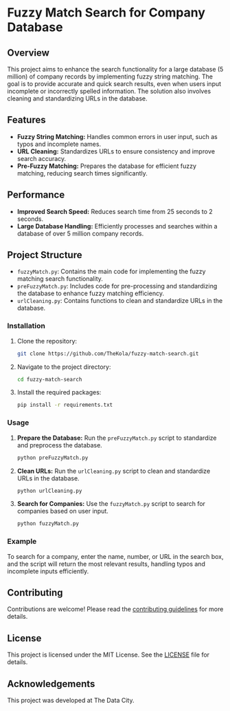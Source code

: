 # Fuzzy Match Search for Company Database

## Overview
This project aims to enhance the search functionality for a large database (5 million) of company records by implementing fuzzy string matching. The goal is to provide accurate and quick search results, even when users input incomplete or incorrectly spelled information. The solution also involves cleaning and standardizing URLs in the database.

## Features
- **Fuzzy String Matching:** Handles common errors in user input, such as typos and incomplete names.
- **URL Cleaning:** Standardizes URLs to ensure consistency and improve search accuracy.
- **Pre-Fuzzy Matching:** Prepares the database for efficient fuzzy matching, reducing search times significantly.

## Performance
- **Improved Search Speed:** Reduces search time from 25 seconds to 2 seconds.
- **Large Database Handling:** Efficiently processes and searches within a database of over 5 million company records.

## Project Structure
- `fuzzyMatch.py`: Contains the main code for implementing the fuzzy matching search functionality.
- `preFuzzyMatch.py`: Includes code for pre-processing and standardizing the database to enhance fuzzy matching efficiency.
- `urlCleaning.py`: Contains functions to clean and standardize URLs in the database.

### Installation
1. Clone the repository:
    ```sh
    git clone https://github.com/TheKola/fuzzy-match-search.git
    ```
2. Navigate to the project directory:
    ```sh
    cd fuzzy-match-search
    ```
3. Install the required packages:
    ```sh
    pip install -r requirements.txt
    ```

### Usage
1. **Prepare the Database:**
   Run the `preFuzzyMatch.py` script to standardize and preprocess the database.
    ```sh
    python preFuzzyMatch.py
    ```

2. **Clean URLs:**
   Run the `urlCleaning.py` script to clean and standardize URLs in the database.
    ```sh
    python urlCleaning.py
    ```

3. **Search for Companies:**
   Use the `fuzzyMatch.py` script to search for companies based on user input.
    ```sh
    python fuzzyMatch.py
    ```

### Example
To search for a company, enter the name, number, or URL in the search box, and the script will return the most relevant results, handling typos and incomplete inputs efficiently.

## Contributing
Contributions are welcome! Please read the [contributing guidelines](CONTRIBUTING.md) for more details.

## License
This project is licensed under the MIT License. See the [LICENSE](LICENSE) file for details.

## Acknowledgements
This project was developed at The Data City.

